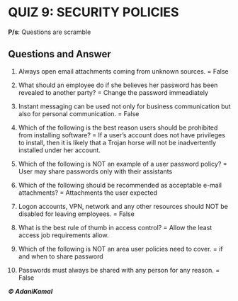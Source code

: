 # QUIZ 9: SECURITY POLICIES

**P/s**: Questions are scramble

## Questions and Answer

1.	Always open email attachments coming from unknown sources. = False

2.	What should an employee do if she believes her password has been revealed to another party? = Change the password immeadiately

3.	Instant messaging can be used not only for business communication but also for personal communication. = False

4.	Which of the following is the best reason users should be prohibited from installing software? = If a user’s account does not have privileges to install, then it is likely that a Trojan horse will not be inadvertently installed under her account.

5.	Which of the following is NOT an example of a user password policy? = User may share passwords only with their assistants

6.	Which of the following should be recommended as acceptable e-mail attachments? = Attachments the user expected

7.	Logon accounts, VPN, network and any other resources should NOT be disabled for leaving employees. = False

8.	What is the best rule of thumb in access control? = Allow the least access job requirements allow.

9.	Which of the following is NOT an area user policies need to cover. = if and when to share password

10.	Passwords must always be shared with any person for any reason. = False

**_© AdaniKamal_**
